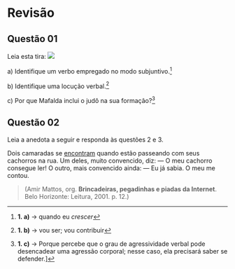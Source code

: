 # Revisão


## Questão 01
Leia esta tira:
![](https://deixeseacreditar.wordpress.com/wp-content/uploads/2015/10/mafalda2.jpg)


a) Identifique um verbo empregado no modo subjuntivo.[^1a]

[^1a]: **1. a)** → quando eu *crescer*

b) Identifique uma locução verbal.[^1b]

[^1b]: **1. b)** → vou ser; vou contribuir 

c) Por que Mafalda inclui o judô na sua formação?[^1c]

[^1c]: **1. c)** → Porque percebe que o grau de agressividade verbal pode desencadear uma agressão corporal; nesse caso, ela precisará saber se defender.]


## Questão 02
Leia a anedota a seguir e responda às questões 2 e 3.

Dois camaradas se <u>encontram</u> quando estão passeando com seus cachorros na rua.
Um deles, muito convencido, diz:
— O meu cachorro consegue ler!
O outro, mais convencido ainda:
— Eu já sabia. O meu me contou.
> (Amir Mattos, org. **Brincadeiras, pegadinhas e piadas da Internet**.  
Belo Horizonte: Leitura, 2001. p. 12.)


